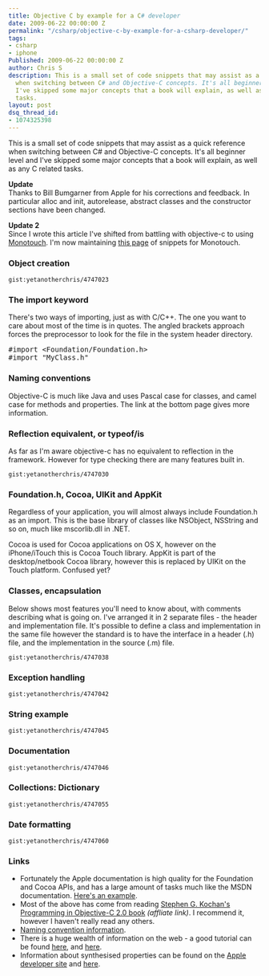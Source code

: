 ```yaml
---
title: Objective C by example for a C# developer
date: 2009-06-22 00:00:00 Z
permalink: "/csharp/objective-c-by-example-for-a-csharp-developer/"
tags:
- csharp
- iphone
Published: 2009-06-22 00:00:00 Z
author: Chris S
description: This is a small set of code snippets that may assist as a quick reference
  when switching between C# and Objective-C concepts. It's all beginner level and
  I've skipped some major concepts that a book will explain, as well as any C related
  tasks.
layout: post
dsq_thread_id:
- 1074325398
---
```


This is a small set of code snippets that may assist as a quick reference when switching between C# and Objective-C concepts. It's all beginner level and I've skipped some major concepts that a book will explain, as well as any C related tasks.

**Update**   
Thanks to Bill Bumgarner from Apple for his corrections and feedback. In particular alloc and init, autorelease, abstract classes and the constructor sections have been changed.

**Update 2**  
Since I wrote this article I've shifted from battling with objective-c to using [Monotouch][1]. I'm now maintaining [this page][2] of snippets for Monotouch.

<!--more-->

### Object creation

`gist:yetanotherchris/4747023`

### The import keyword

There's two ways of importing, just as with C/C++. The one you want to care about most of the time is in quotes. The angled brackets approach forces the preprocessor to look for the file in the system header directory.

<pre>#import &lt;Foundation/Foundation.h&gt;
#import "MyClass.h"
</pre>

### Naming conventions

Objective-C is much like Java and uses Pascal case for classes, and camel case for methods and properties. The link at the bottom page gives more information.

### Reflection equivalent, or typeof/is

As far as I'm aware objective-c has no equivalent to reflection in the framework. However for type checking there are many features built in.

`gist:yetanotherchris/4747030`

### Foundation.h, Cocoa, UIKit and AppKit

Regardless of your application, you will almost always include Foundation.h as an import. This is the base library of classes like NSObject, NSString and so on, much like mscorlib.dll in .NET.

Cocoa is used for Cocoa applications on OS X, however on the iPhone/iTouch this is Cocoa Touch library. AppKit is part of the desktop/netbook Cocoa library, however this is replaced by UIKit on the Touch platform. Confused yet?

### Classes, encapsulation

Below shows most features you'll need to know about, with comments describing what is going on. I've arranged it in 2 separate files - the header and implementation file. It's possible to define a class and implementation in the same file however the standard is to have the interface in a header (.h) file, and the implementation in the source (.m) file.

`gist:yetanotherchris/4747038`

### Exception handling

`gist:yetanotherchris/4747042`

### String example

`gist:yetanotherchris/4747045`

### Documentation

`gist:yetanotherchris/4747046`

### Collections: Dictionary

`gist:yetanotherchris/4747055`

### Date formatting

`gist:yetanotherchris/4747060`

### Links

  * Fortunately the Apple documentation is high quality for the Foundation and Cocoa APIs, and has a large amount of tasks much like the MSDN documentation. [Here's an example][3].
  * Most of the above has come from reading [Stephen G. Kochan's Programming in Objective-C 2.0 book][4] *(affliate link)*. I recommend it, however I haven't really read any others. 
  * [Naming convention information][5].
  * There is a huge wealth of information on the web - a good tutorial can be found [here][6], and [here][7].
  * Information about synthesised properties can be found on the [Apple developer site][8] and [here][9].

 [1]: http://www.monotouch.net
 [2]: /tags/monotouch/monotouch-tips-and-snippets/
 [3]: http://developer.apple.com/documentation/Cocoa/Conceptual/Exceptions/Tasks/RaisingExceptions.html
 [4]: http://www.amazon.com/gp/product/0321566157?ie=UTF8&tag=sloppycode-20&linkCode=as2&camp=1789&creative=9325&creativeASIN=0596526784
 [5]: http://developer.apple.com/mac/library/documentation/Cocoa/Conceptual/CodingGuidelines/Articles/NamingBasics.html#//apple_ref/doc/uid/20001281-BBCHBFAH
 [6]: http://www.otierney.net/objective-c.html
 [7]: http://theocacao.com/document.page/510
 [8]: http://developer.apple.com/documentation/Cocoa/Conceptual/ObjectiveC/Articles/ocProperties.html
 [9]: http://www.cocoacast.com/?q=node/103